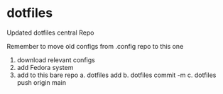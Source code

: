 # dotfiles
Updated  dotfiles central Repo

Remember to move old configs from .config repo to this one
1. download relevant configs
2. add Fedora system
3. add to this bare repo
  a. dotfiles add <file>
  b. dotfiles commit -m <msg>
  c. dotfiles push origin  main
